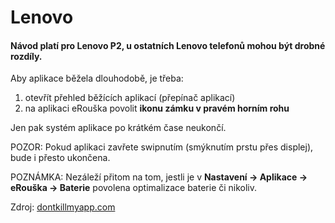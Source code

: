 # Lenovo

#### Návod platí pro Lenovo P2, u ostatních Lenovo telefonů mohou být drobné rozdíly.

Aby aplikace běžela dlouhodobě, je třeba:

1. otevřít přehled běžících aplikací (přepínač aplikací)
2. na aplikaci eRouška povolit **ikonu zámku v pravém horním rohu**

Jen pak systém aplikace po krátkém čase neukončí.

POZOR: Pokud aplikaci zavřete swipnutím (smýknutím prstu přes displej), bude i přesto ukončena.

POZNÁMKA: Nezáleží přitom na tom, jestli je v **Nastavení -> Aplikace -> eRouška -> Baterie** povolena optimalizace baterie či nikoliv.

Zdroj: [dontkillmyapp.com](https://dontkillmyapp.com)
